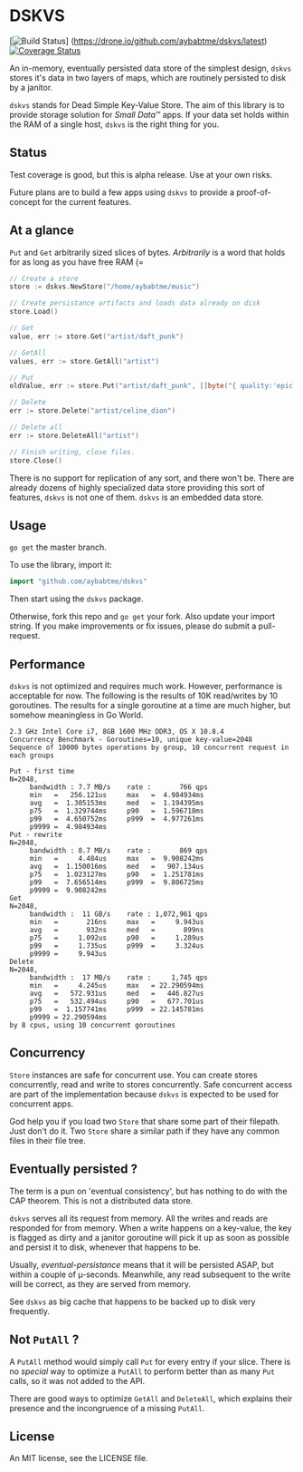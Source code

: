 # DSKVS

[![Build Status](https://drone.io/github.com/aybabtme/dskvs/status.png)]
(https://drone.io/github.com/aybabtme/dskvs/latest)
[![Coverage
Status](https://coveralls.io/repos/aybabtme/dskvs/badge.png?branch=master)](https://coveralls.io/r/aybabtme/dskvs?branch=master)

An in-memory, eventually persisted data store of the simplest design, `dskvs`
stores it's data in two layers of maps, which are routinely persisted to disk
by a janitor.

`dskvs` stands for Dead Simple Key-Value Store.  The aim of this library is to
provide storage solution for _Small Data_™ apps.  If your data set holds within
the RAM of a single host, `dskvs` is the right thing for you.

## Status
Test coverage is good, but this is alpha release. Use at your own risks.

Future plans are to build a few apps using `dskvs` to provide a proof-of-concept
for the current features.

## At a glance
`Put` and `Get` arbitrarily sized slices of bytes.  _Arbitrarily_ is a word that
holds for as long as you have free RAM (=

```go
// Create a store
store := dskvs.NewStore("/home/aybabtme/music")

// Create persistance artifacts and loads data already on disk
store.Load()

// Get
value, err := store.Get("artist/daft_punk")

// GetAll
values, err := store.GetAll("artist")

// Put
oldValue, err := store.Put("artist/daft_punk", []byte("{ quality:'epic' }"))

// Delete
err := store.Delete("artist/celine_dion")

// Delete all
err := store.DeleteAll("artist")

// Finish writing, close files.
store.Close()
```

There is no support for replication of any sort, and there won't be. There are already
dozens of highly specialized data store providing this sort of features,
`dskvs` is not one of them. `dskvs` is an embedded data store.

## Usage
`go get` the master branch.

To use the library, import it:
```go
import "github.com/aybabtme/dskvs"
```
Then start using the `dskvs` package.

Otherwise, fork this repo and `go get` your fork.  Also update your import
string.  If you make improvements or fix issues, please do submit a
pull-request.

## Performance

`dskvs` is not optimized and requires much work.  However, performance is
acceptable for now.  The following is the results of 10K read/writes by 10
goroutines.  The results for a single goroutine at a time are much higher,
but somehow meaningless in Go World.
```
2.3 GHz Intel Core i7, 8GB 1600 MHz DDR3, OS X 10.8.4
Concurrency Benchmark - Goroutines=10, unique key-value=2048
Sequence of 10000 bytes operations by group, 10 concurrent request in each groups

Put - first time
N=2048,
	 bandwidth : 7.7 MB/s	 rate :       766 qps
	 min   =   256.121us	 max   =  4.984934ms
	 avg   =  1.305153ms	 med   =  1.194395ms
	 p75   =  1.329744ms	 p90   =  1.596718ms
	 p99   =  4.650752ms	 p999  =  4.977261ms
	 p9999 =  4.984934ms
Put - rewrite
N=2048,
	 bandwidth : 8.7 MB/s	 rate :       869 qps
	 min   =     4.484us	 max   =  9.908242ms
	 avg   =  1.150016ms	 med   =   907.134us
	 p75   =  1.023127ms	 p90   =  1.251781ms
	 p99   =  7.656514ms	 p999  =  9.806725ms
	 p9999 =  9.908242ms
Get
N=2048,
	 bandwidth :  11 GB/s	 rate : 1,072,961 qps
	 min   =       216ns	 max   =     9.943us
	 avg   =       932ns	 med   =       899ns
	 p75   =     1.092us	 p90   =     1.289us
	 p99   =     1.735us	 p999  =     3.324us
	 p9999 =     9.943us
Delete
N=2048,
	 bandwidth :  17 MB/s	 rate :     1,745 qps
	 min   =     4.245us	 max   = 22.290594ms
	 avg   =   572.931us	 med   =   446.827us
	 p75   =   532.494us	 p90   =   677.701us
	 p99   =  1.157741ms	 p999  = 22.145781ms
	 p9999 = 22.290594ms
by 8 cpus, using 10 concurrent goroutines

```


## Concurrency
`Store` instances are safe for concurrent use.  You can create stores
concurrently, read and write to stores concurrently.  Safe concurrent access
are part of the implementation because `dskvs` is expected to be used for
concurrent apps.

God help you if you load two `Store` that share some part of their filepath.
Just don't do it.  Two `Store` share a similar path if they have any common files
in their file tree.

## Eventually persisted ?
The term is a pun on 'eventual consistency', but has nothing to do with the
CAP theorem.  This is not a distributed data store.

`dskvs` serves all its request from memory.  All the writes and reads are
responded for from memory.  When a write happens on a key-value, the key is
flagged as dirty and a janitor goroutine will pick it up as soon as possible
and persist it to disk, whenever that happens to be.

Usually, _eventual-persistance_ means that it will be persisted ASAP, but
within a couple of µ-seconds.  Meanwhile, any read subsequent to the write
will be correct, as they are served from memory.

See `dskvs` as big cache that happens to be backed up to disk very frequently.

## Not `PutAll` ?
A `PutAll` method would simply call `Put` for every entry if your slice.  There
is no _special_ way to optimize a `PutAll` to perform better than as many `Put`
calls, so it was not added to the API.

There are good ways to optimize `GetAll` and `DeleteAll`, which explains their
presence and the incongruence of a missing `PutAll`.

## License

An MIT license, see the LICENSE file.
